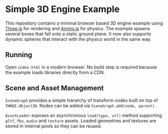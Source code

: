 # Simple 3D Engine Example

This repository contains a minimal browser based 3D engine example using
[Three.js](https://threejs.org/) for rendering and
[Ammo.js](https://github.com/kripken/ammo.js/) for physics. The example spawns
several boxes that fall onto a static ground plane. It now also supports
dynamic spheres that interact with the physics world in the same way.

## Running

Open `index.html` in a modern browser. No build step is required because the
example loads libraries directly from a CDN.

## Scene and Asset Management

`SceneGraph` provides a simple hierarchy of transform nodes built on top of
`THREE.Object3D`. Nodes can be added via `SceneGraph.add(node, parent)`.

`AssetLoader` exposes an asynchronous `load(type, url)` method supporting
`gltf`, `fbx`, `audio` and `texture` assets. Loaded geometries and textures are
stored in internal pools so they can be reused.
